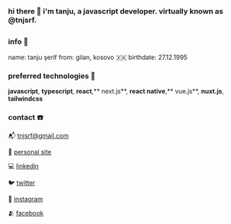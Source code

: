 ### hi there 👋 i'm tanju, a javascript developer. virtually known as @tnjsrf.

##

### info 🧍

name: tanju şerif
from: gilan, kosovo 🇽🇰 
birthdate: 27.12.1995

### preferred technologies 🚀

**javascript**, **typescript**, **react**,** next.js**, **react native**,** vue.js**, **nuxt.js**, **tailwindcss**

### contact ☎️

📬 [tnjsrf@gmail.com](mailto:tnjsrf@gmail.com)

🤵 [personal site](https://www.tnjsrf.com)

💻 [linkedin](https://www.linkedin.com/in/tnjsrf)

🐦 [twitter](https://www.twitter.com/tnjsrf)

📸 [instagram](https://www.instagram.com/tnjsrf)

🫂 [facebook](https://www.facebook.com/tnjsrf)


